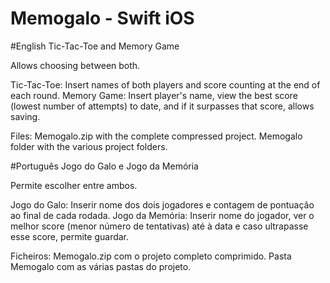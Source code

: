# Memogalo - Swift iOS

#English
  Tic-Tac-Toe and Memory Game
  
  Allows choosing between both.
  
  Tic-Tac-Toe: Insert names of both players and score counting at the end of each round.
  Memory Game: Insert player's name, view the best score (lowest number of attempts) to date, and if it surpasses that score, allows saving.
  
  Files:
    Memogalo.zip with the complete compressed project.
    Memogalo folder with the various project folders.


#Português
  Jogo do Galo e Jogo da Memória
  
  Permite escolher entre ambos.
  
  Jogo do Galo: Inserir nome dos dois jogadores e contagem de pontuação ao final de cada rodada.
  Jogo da Memória: Inserir nome do jogador, ver o melhor score (menor número de tentativas) até à data e caso ultrapasse esse score, permite guardar.
  
  Ficheiros: 
    Memogalo.zip com o projeto completo comprimido.
    Pasta Memogalo com as várias pastas do projeto.
